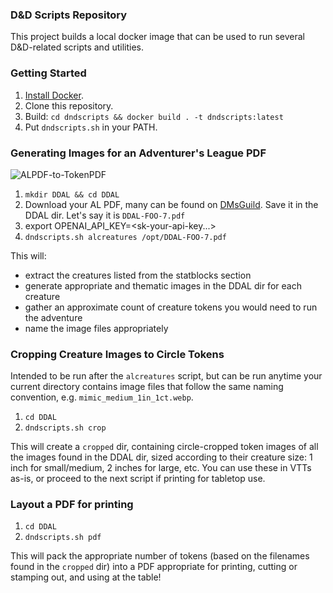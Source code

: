 ### D&D Scripts Repository

This project builds a local docker image that can be used to run several D&D-related scripts and utilities.

### Getting Started
1. [Install Docker](https://www.docker.com/get-started/).
2. Clone this repository.
3. Build: `cd dndscripts && docker build . -t dndscripts:latest`
4. Put `dndscripts.sh` in your PATH.

### Generating Images for an Adventurer's League PDF

![ALPDF-to-TokenPDF](https://theparchmentpaladin.com/img/2gU3aDmxIL-550.avif)

1. `mkdir DDAL && cd DDAL`	
2. Download your AL PDF, many can be found on [DMsGuild](https://www.dmsguild.com/browse.php?filters=45470_0_0_0_0_0_0_0&src=fid45470). Save it in the DDAL dir. Let's say it is `DDAL-FOO-7.pdf`
3. export OPENAI_API_KEY=<sk-your-api-key...>
3. `dndscripts.sh alcreatures /opt/DDAL-FOO-7.pdf`

This will:
* extract the creatures listed from the statblocks section
* generate appropriate and thematic images in the DDAL dir for each creature
* gather an approximate count of creature tokens you would need to run the adventure
* name the image files appropriately

### Cropping Creature Images to Circle Tokens

Intended to be run after the `alcreatures` script, but can be run anytime your current directory contains image files that follow the same naming convention, e.g. `mimic_medium_1in_1ct.webp`.

1. `cd DDAL`
2. `dndscripts.sh crop`

This will create a `cropped` dir, containing circle-cropped token images of all the images found in the DDAL dir, sized according to their creature size: 1 inch for small/medium, 2 inches for large, etc. You can use these in VTTs as-is, or proceed to the next script if printing for tabletop use.

### Layout a PDF for printing

1. `cd DDAL`
2. `dndscripts.sh pdf`

This will pack the appropriate number of tokens (based on the filenames found in the `cropped` dir) into a PDF appropriate for printing, cutting or stamping out, and using at the table!
